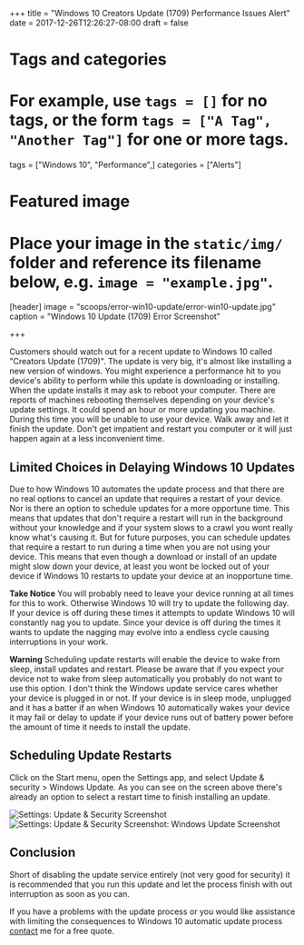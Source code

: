 +++
title = "Windows 10 Creators Update (1709) Performance Issues Alert"
date = 2017-12-26T12:26:27-08:00
draft = false

# Tags and categories
# For example, use `tags = []` for no tags, or the form `tags = ["A Tag", "Another Tag"]` for one or more tags.
tags = ["Windows 10", "Performance",]
categories = ["Alerts"]

# Featured image
# Place your image in the `static/img/` folder and reference its filename below, e.g. `image = "example.jpg"`.
[header]
image = "scoops/error-win10-update/error-win10-update.jpg"
caption = "Windows 10 Update (1709) Error Screenshot"

+++

Customers should watch out for a recent update to Windows 10 called "Creators Update (1709)". The update is very big, it's almost like installing a new version of windows. You might experience a performance hit to you device's ability to perform while this update is downloading or installing. When the update installs it may ask to reboot your computer. There are reports of machines rebooting themselves depending on your device's update settings. It could spend an hour or more updating you machine. During this time you will be unable to use your device. Walk away and let it finish the update. Don't get impatient and restart you computer or it will just happen again at a less inconvenient time.

## Limited Choices in Delaying Windows 10 Updates

Due to how Windows 10 automates the update process and that there are no real options to cancel an update that requires a restart of your device. Nor is there an option to schedule updates for a more opportune time. This means that updates that don't require a restart will run in the background without your knowledge and if your system slows to a crawl you wont really know what's causing it. But for future purposes, you can schedule updates that require a restart to run during a time when you are not using your device. This means that even though a download or install of an update might slow down your device, at least you wont be locked out of your device if Windows 10 restarts to update your device at an inopportune time.

**Take Notice**
You will probably need to leave your device running at all times for this to work. Otherwise Windows 10 will try to update the following day. If your device is off during these times it attempts to update Windows 10 will constantly nag you to update. Since your device is off during the times it wants to update the nagging may evolve into a endless cycle causing interruptions in your work.

**Warning**
Scheduling update restarts will enable the device to wake from sleep, install updates and restart. Please be aware that if you expect your device not to wake from sleep automatically you probably do not want to use this option. I don't think the Windows update service cares whether your device is plugged in or not. If your device is in sleep mode, unplugged and it has a batter if an when Windows 10 automatically wakes your device it may fail or delay to update if your device runs out of battery power before the amount of time it needs to install the update.

## Scheduling Update Restarts

Click on the Start menu, open the Settings app, and select Update &amp; security &gt; Windows Update. As you can see on the screen above there's already an option to select a restart time to finish installing an update.

![Settings: Update &amp; Security Screenshot](/img/scoops/error-win10-update/img_2160.png)
![Settings: Update &amp; Security Screenshot: Windows Update Screenshot ](/img/scoops/error-win10-update/img_2159.png)

## Conclusion

Short of disabling the update service entirely (not very good for security) it is recommended that you run this update and let the process finish with out interruption as soon as you can.

If you have a problems with the update process or you would like assistance with limiting the consequences to Windows 10 automatic update process [contact](https://scottrlarson.wordpress.com/contact/) me for a free quote.